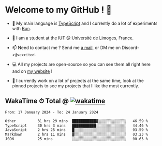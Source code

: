 # Welcome to my GitHub ! 🌃

- 🔭 My main language is [TypeScript](https://www.typescriptlang.org/) and I currently do a lot of experiments with [Bun](https://bun.sh).

- 🌱 I am a student at the [IUT @ Université de Limoges](https://iut.unilim.fr), France.

- 📫 Need to contact me ? Send me <a href="mailto:mikkel@milescode.dev">a mail</a>, or DM me on Discord->`@vexcited`.

- 💻 All my projects are open-source so you can see them all right here and on <a href="https://vexcited.vercel.app">my website</a> !

- 👀 I currently work on a lot of projects at the same time, look at the pinned projects to see my projects that I like the most currently.

## WakaTime ⏱ Total @ [![wakatime](https://wakatime.com/badge/user/0839e595-e07a-435c-8d59-ed95f2a3d6dd.svg)](https://wakatime.com/@0839e595-e07a-435c-8d59-ed95f2a3d6dd)

<!--START_SECTION:waka-->

```txt
From: 17 January 2024 - To: 24 January 2024

Other          31 hrs 29 mins  ███████████▓░░░░░░░░░░░░░   46.59 %
TypeScript     30 hrs 3 mins   ███████████░░░░░░░░░░░░░░   44.46 %
JavaScript     2 hrs 25 mins   █░░░░░░░░░░░░░░░░░░░░░░░░   03.59 %
Markdown       2 hrs 11 mins   ▓░░░░░░░░░░░░░░░░░░░░░░░░   03.23 %
JSON           25 mins         ░░░░░░░░░░░░░░░░░░░░░░░░░   00.63 %
```

<!--END_SECTION:waka-->
